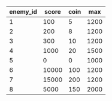 |enemy_id|score|coin|max|
| --- | --- | --- | --- |
|1|100|5|1200|
|2|200|8|1200|
|3|300|10|1200|
|4|1000|20|1500|
|5|0|0|1000|
|6|10000|100|1200|
|7|15000|200|1200|
|8|5000|150|2000|